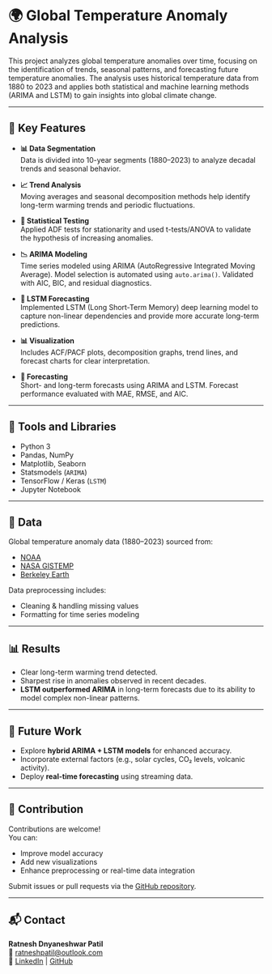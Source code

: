 # 🌍 Global Temperature Anomaly Analysis

This project analyzes global temperature anomalies over time, focusing on the identification of trends, seasonal patterns, and forecasting future temperature anomalies. The analysis uses historical temperature data from 1880 to 2023 and applies both statistical and machine learning methods (ARIMA and LSTM) to gain insights into global climate change.

---

## 🔑 Key Features

- **📊 Data Segmentation**  
  Data is divided into 10-year segments (1880–2023) to analyze decadal trends and seasonal behavior.

- **📈 Trend Analysis**  
  Moving averages and seasonal decomposition methods help identify long-term warming trends and periodic fluctuations.

- **🧪 Statistical Testing**  
  Applied ADF tests for stationarity and used t-tests/ANOVA to validate the hypothesis of increasing anomalies.

- **📉 ARIMA Modeling**  
  Time series modeled using ARIMA (AutoRegressive Integrated Moving Average). Model selection is automated using `auto.arima()`. Validated with AIC, BIC, and residual diagnostics.

- **🧠 LSTM Forecasting**  
  Implemented LSTM (Long Short-Term Memory) deep learning model to capture non-linear dependencies and provide more accurate long-term predictions.

- **📊 Visualization**  
  Includes ACF/PACF plots, decomposition graphs, trend lines, and forecast charts for clear interpretation.

- **🔮 Forecasting**  
  Short- and long-term forecasts using ARIMA and LSTM. Forecast performance evaluated with MAE, RMSE, and AIC.

---

## 🧰 Tools and Libraries

- Python 3
- Pandas, NumPy
- Matplotlib, Seaborn
- Statsmodels (`ARIMA`)
- TensorFlow / Keras (`LSTM`)
- Jupyter Notebook

---

## 📂 Data

Global temperature anomaly data (1880–2023) sourced from:
- [NOAA](https://www.ncdc.noaa.gov/)
- [NASA GISTEMP](https://data.giss.nasa.gov/gistemp/)
- [Berkeley Earth](http://berkeleyearth.org/data/)

Data preprocessing includes:
- Cleaning & handling missing values  
- Formatting for time series modeling  

---

## 📊 Results

- Clear long-term warming trend detected.
- Sharpest rise in anomalies observed in recent decades.
- **LSTM outperformed ARIMA** in long-term forecasts due to its ability to model complex non-linear patterns.

---

## 🚀 Future Work

- Explore **hybrid ARIMA + LSTM models** for enhanced accuracy.
- Incorporate external factors (e.g., solar cycles, CO₂ levels, volcanic activity).
- Deploy **real-time forecasting** using streaming data.

---

## 🤝 Contribution

Contributions are welcome!  
You can:
- Improve model accuracy
- Add new visualizations
- Enhance preprocessing or real-time data integration

Submit issues or pull requests via the [GitHub repository](https://github.com/RatneshDPatil).

---

## 📬 Contact

**Ratnesh Dnyaneshwar Patil**  
📧 [ratneshpatil@outlook.com](mailto:ratneshpatil@outlook.com)  
🔗 [LinkedIn](https://www.linkedin.com/in/ratnesh-patil) | [GitHub](https://github.com/RatneshDPatil)
